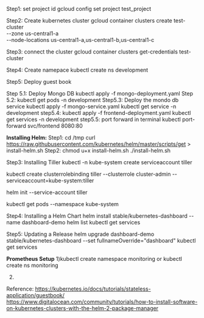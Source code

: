 Step1: set project id
gcloud config set project test_project

Step2:
Create kubernetes cluster
gcloud container clusters create test-cluster \
    --zone us-central1-a \
    --node-locations us-central1-a,us-central1-b,us-central1-c
   
Step3: 
connect the cluster
gcloud container clusters get-credentials test-cluster

Step4:
 Create namepace 
 kubectl create ns development
 
Step5: Deploy guest book

Step 5.1: Deploy Mongo DB
kubectl apply -f mongo-deployment.yaml
Step 5.2: kubectl get pods -n development
Step5.3:
Deploy the mondo db service
kubectl apply -f mongo-service.yaml
kubectl get service -n development
step5.4:
kubectl apply -f frontend-deployment.yaml
kubectl get services -n development
step5.5:
port forward in terminal
kubectl port-forward svc/frontend 8080:80

**Installing Helm:**
Step1:
cd /tmp
curl https://raw.githubusercontent.com/kubernetes/helm/master/scripts/get > install-helm.sh
Step2:
chmod u+x install-helm.sh
./install-helm.sh

Step3: Installing Tiller
kubectl -n kube-system create serviceaccount tiller

kubectl create clusterrolebinding tiller --clusterrole cluster-admin --serviceaccount=kube-system:tiller

helm init --service-account tiller

kubectl get pods --namespace kube-system

Step4: Installing a Helm Chart
helm install stable/kubernetes-dashboard --name dashboard-demo
helm list
kubectl get services

Step5: Updating a Release
helm upgrade dashboard-demo stable/kubernetes-dashboard --set fullnameOverride="dashboard"
kubectl get services

**Prometheus Setup**
1)kubectl create namespace monitoring or kubectl create ns monitoring

2)















Reference: https://kubernetes.io/docs/tutorials/stateless-application/guestbook/
https://www.digitalocean.com/community/tutorials/how-to-install-software-on-kubernetes-clusters-with-the-helm-2-package-manager

